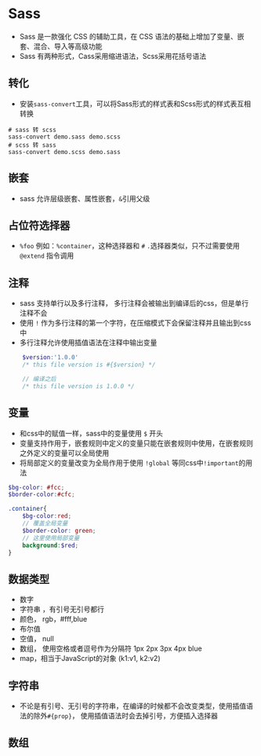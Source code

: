 # Sass

- Sass 是一款强化 CSS 的辅助工具，在 CSS 语法的基础上增加了变量、嵌套、混合、导入等高级功能
- Sass 有两种形式，Cass采用缩进语法，Scss采用花括号语法

## 转化

- 安装`sass-convert`工具，可以将Sass形式的样式表和Scss形式的样式表互相转换

```shell
# sass 转 scss
sass-convert demo.sass demo.scss
# scss 转 sass
sass-convert demo.scss demo.sass
```

## 嵌套

- sass 允许层级嵌套、属性嵌套，`&`引用父级

## 占位符选择器

- `%foo` 例如：`%container`，这种选择器和 `#` `.`选择器类似，只不过需要使用 `@extend` 指令调用

## 注释

- sass 支持单行以及多行注释， 多行注释会被输出到编译后的css，但是单行注释不会
- 使用 `!` 作为多行注释的第一个字符，在压缩模式下会保留注释并且输出到css中
- 多行注释允许使用插值语法在注释中输出变量

```scss
    $version:'1.0.0'
    /* this file version is #{$version} */

    // 编译之后
    /* this file version is 1.0.0 */
```

## 变量

- 和css中的赋值一样，sass中的变量使用 `$` 开头
- 变量支持作用于，嵌套规则中定义的变量只能在嵌套规则中使用，在嵌套规则之外定义的变量可以全局使用
- 将局部定义的变量改变为全局作用于使用 `!global` 等同css中`!important`的用法

```scss
$bg-color: #fcc;
$border-color:#cfc;

.container{
    $bg-color:red;
    // 覆盖全局变量
    $border-color: green;
    // 这里使用局部变量
    background:$red;
}
```

## 数据类型

- 数字
- 字符串 ，有引号无引号都行
- 颜色， rgb，#fff,blue
- 布尔值
- 空值， null
- 数组， 使用空格或者逗号作为分隔符    1px 2px 3px 4px blue
- map，相当于JavaScript的对象 (k1:v1, k2:v2)

## 字符串

- 不论是有引号、无引号的字符串，在编译的时候都不会改变类型，使用插值语法的除外`#{prop}`， 使用插值语法时会去掉引号，方便插入选择器

## 数组